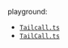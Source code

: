
playground: 

- [`Tailcall.ts`](https://www.typescriptlang.org/zh/play?#code/C4TwDgpgBAKghgSwDYGM5KVAPDAfFAXigG8oALCOAEwC5YAaKYRJOgCgEpD95k0McuRlQD2AOwh0ARiJFJKYqAF8oAbgCwAKC0pxAZ2CwW-TES1tRE6bPlwxXAvi056+NhWp0YDp5rbNkdh8jPnQkQQ4tL2MwwW4oLSgkhM1kqDZSD1pySipGANYmFmFxSShLaCUuOD0Q1DDsPDUtLV56jAA6CsIUlzcsr0jNaNCBJscUtMTktpN04AAnAFcILndcrmm0pLZOeNJgMgWRAHcoCTOAUQXjhbYAIjERQwQAWzB5V4gxYAgqe44qmUXA02k0szCHTmZk0fXmLCC8QhY1wQxG7XC418U1SMxiGHSADN0HpVukxEsCTUoHYQGsCiCWuD8UgOgAlACqADkes4YK50qSkIT0SYIlFYPEtMQtlB5IZOVyuQBJLkAcR6QsJoLSJzIyGgbAAhIqVequqVNrikqRTaqNUQ7eaCulAcpZQsIMAlgtFE61R0ss1NCpQUymboxAYoJ7Xry-GI6BTXlIIAtGAsk0sU2m0XUxcnUwt8I5ZbK2IosDGuAB+fOQioVq1pUWQky7YKxisAWnT1cZYJ0+kMYAQkCQCAkPThbAAHoN4lg2QK2CL0vPYME2cFR+PJxBdoS1rOOAOtLuIBOp2wuwBGAAMj6fACZ6M-T+XkazFUM0mxI3ocgQB0SAiAA5m6AD0kFQPejAnOIADkhgGHAKAANZQCIABuaaEqBJxMkAA)
- [`TailCall.ts`](https://www.typescriptlang.org/zh/play?#code/MYGwhgzhAEAqYEsQGEwhAWAFAB5YD5psBvbac6YAewDsIAXAJwFdh6rGyKAKLiigA7MARiATBojAKZgAJrRABPaAgjIqAWwEgp9KQC5owqlR1ga0ADR9+0IaPGSZ8mkqcRmIeodhWb-ezEJaTkFZRopAA96VHRDbgBKaABeQngkWJA8QmssfiTiAF9oAG4bGwYwekcXKRts7gA3NGYDOASbH0QUNCyCIjyKUkHbJ3pmRgsIgHc4bszuJlbLaGaQZehElMJiaHoAC0YqWZnoAFFGI8ZuACIaKnoVLR0NKRo9WRuEkuhCpLKRr9SuVAZVqhJgL16gRuBFopl4klUnMMr1sh1AV1UehsgN+MNRuRpONJtBTukeuhuAAzNAQKQrGieEDQSCsmiKRlRGK9b42YoA-g2BA0RpUADWUkSPjxQ38FB0j3o3UhcRRlL6hGSe32qmBgP4011Ok2AEJlUhVSAAHSqdTPXRSJLy8i7C0gK0pPYq3rWuE8qn-IGCwnEiYWd1W63SDxefX8AXYRNYbDUOiPaQaL3YWGGJkaYRSRgrRh55gFosYrEanD5wuMLX4EH8WHQHCSJIAfnVmWttVhzsxPd9Vu4W2RmdhAFpix3-thU7QIKYpNaQFQAObcScARgADAfDzvLAAmBK20USqUJb7QAD0d+g00Q9BW5gghh32CAA)

